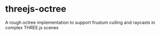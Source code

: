 # threejs-octree
A rough octree implementation to support frustum culling and raycasts in complex THREE.js scenes
